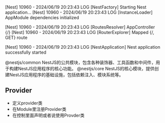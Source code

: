 [Nest] 10960  - 2024/06/19 20:23:43     LOG [NestFactory] Starting Nest application...
[Nest] 10960  - 2024/06/19 20:23:43     LOG [InstanceLoader] AppModule dependencies initialized

[Nest] 10960  - 2024/06/19 20:23:43     LOG [RoutesResolver] AppController {/}
[Nest] 10960  - 2024/06/19 20:23:43     LOG [RouterExplorer] Mapped {/, GET} route

[Nest] 10960  - 2024/06/19 20:23:43     LOG [NestApplication] Nest application successfully started

@nestjs/common	NestJS的公共模块，包含各种装饰器、工具函数和中间件，用于构建NestJS应用程序的核心功能。
@nestjs/core	NestJS的核心模块，提供创建NestJS应用程序的基础设施，包括依赖注入、模块系统等。



## Provider
- 定义provider类
- 在Module里注册Provider类
- 在控制里面声明或者说使用Provder类



